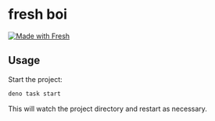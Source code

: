 # fresh boi
[![Made with Fresh](https://fresh.deno.dev/fresh-badge-dark.svg)](https://fresh.deno.dev)

## Usage

Start the project:

```bash
deno task start
```

This will watch the project directory and restart as necessary.
